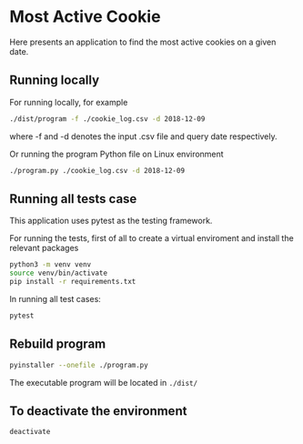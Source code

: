 # Most Active Cookie
Here presents an application to find the most active cookies on a given date.

## Running locally
For running locally, for example
```bash
./dist/program -f ./cookie_log.csv -d 2018-12-09
```
where -f and -d denotes the input .csv file and query date respectively.

Or running the program Python file on Linux environment
```bash
./program.py ./cookie_log.csv -d 2018-12-09
```

## Running all tests case
This application uses pytest as the testing framework.

For running the tests, first of all to create a virtual enviroment and install the relevant packages
```bash
python3 -m venv venv
source venv/bin/activate
pip install -r requirements.txt
```
In running all test cases:
```bash
pytest
```
## Rebuild program
```bash
pyinstaller --onefile ./program.py
```
The executable program will be located in `./dist/`

## To deactivate the environment
```bash
deactivate
```